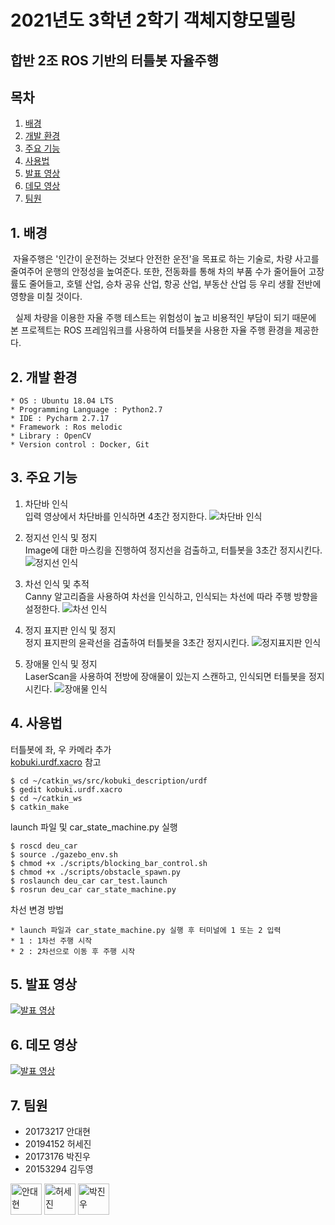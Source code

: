 # 2021년도 3학년 2학기 객체지향모델링
<h2 align=left>합반 2조 ROS 기반의 터틀봇 자율주행</h2>

## 목차

1. [배경](#1-배경)
2. [개발 환경](#2-개발-환경)
3. [주요 기능](#3-주요-기능)
4. [사용법](#4-사용법)
5. [발표 영상](#5-발표-영상)
6. [데모 영상](#6-데모-영상)
7. [팀원](#7-팀원)

## 1. 배경

&nbsp;자율주행은 '인간이 운전하는 것보다 안전한 운전'을 목표로 하는 기술로, 차량 사고를 줄여주어 운행의 안정성을 높여준다. 또한, 전동화를 통해 차의 부품 수가 줄어들어 고장률도 줄어들고, 호텔 산업, 승차 공유 산업, 항공 산업, 부동산 산업 등 우리 생활 전반에 영향을 미칠 것이다.

&nbsp; 실제 차량을 이용한 자율 주행 테스트는 위험성이 높고 비용적인 부담이 되기 때문에 본 프로젝트는 ROS 프레임워크를 사용하여 터틀봇을 사용한 자율 주행 환경을 제공한다.

## 2. 개발 환경

```
* OS : Ubuntu 18.04 LTS
* Programming Language : Python2.7
* IDE : Pycharm 2.7.17
* Framework : Ros melodic
* Library : OpenCV
* Version control : Docker, Git
```

## 3. 주요 기능

1. 차단바 인식</br>
입력 영상에서 차단바를 인식하면 4초간 정지한다.
![차단바 인식](image/차단바-인식.png)

2. 정지선 인식 및 정지</br>
Image에 대한 마스킹을 진행하여 정지선을 검출하고, 터틀봇을 3초간 정지시킨다.
![정지선 인식](image/정지선-검출.png)

3. 차선 인식 및 추적</br>
Canny 알고리즘을 사용하여 차선을 인식하고, 인식되는 차선에 따라 주행 방향을 설정한다.
![차선 인식](image/차선-인식.png)

4. 정지 표지판 인식 및 정지</br>
정지 표지판의 윤곽선을 검출하여 터틀봇을 3초간 정지시킨다.
![정지표지판 인식](image/정지표지판-인식.png)

5. 장애물 인식 및 정지</br>
LaserScan을 사용하여 전방에 장애물이 있는지 스캔하고, 인식되면 터틀봇을 정지시킨다.
![장애물 인식](image/장애물-인식.png)

## 4. 사용법

터틀봇에 좌, 우 카메라 추가  
[kobuki.urdf.xacro](https://github.com/ads0070/deu_car/blob/master/kobuki.urdf.xacro) 참고
```
$ cd ~/catkin_ws/src/kobuki_description/urdf
$ gedit kobuki.urdf.xacro
$ cd ~/catkin_ws
$ catkin_make
```

launch 파일 및 car_state_machine.py 실행

```
$ roscd deu_car
$ source ./gazebo_env.sh
$ chmod +x ./scripts/blocking_bar_control.sh
$ chmod +x ./scripts/obstacle_spawn.py
$ roslaunch deu_car car_test.launch
$ rosrun deu_car car_state_machine.py
```

차선 변경 방법
```
* launch 파일과 car_state_machine.py 실행 후 터미널에 1 또는 2 입력
* 1 : 1차선 주행 시작
* 2 : 2차선으로 이동 후 주행 시작
```

## 5. 발표 영상

[![발표 영상](http://img.youtube.com/vi/ZHMupwaDdGE/0.jpg)](https://youtu.be/ZHMupwaDdGE)

## 6. 데모 영상

[![발표 영상](http://img.youtube.com/vi/Jb6omYSgUpM/0.jpg)](https://youtu.be/Jb6omYSgUpM)

## 7. 팀원
- 20173217 안대현
- 20194152 허세진
- 20173176 박진우
- 20153294 김두영


<a href="https://github.com/ads0070" title="20173217 안대현">
<img src="https://avatars.githubusercontent.com/u/73926856?v=4" height="50" alt="안대현"/></a>

<a href="https://github.com/Heosejin98" title="20194152 허세진">
<img src="https://avatars.githubusercontent.com/u/61305083?v=4" height="50" alt="허세진"/></a>

<a href="https://github.com/014787410"  title="20173176 박진우">
<img src="https://avatars.githubusercontent.com/u/93768331?v=4" height="50" alt="박진우"/></a>
